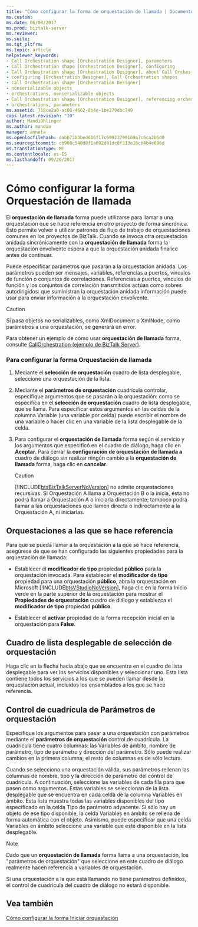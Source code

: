 ```yaml
---
title: "Cómo configurar la forma de orquestación de llamada | Documentos de Microsoft"
ms.custom: 
ms.date: 06/08/2017
ms.prod: biztalk-server
ms.reviewer: 
ms.suite: 
ms.tgt_pltfrm: 
ms.topic: article
helpviewer_keywords:
- Call Orchestration shape [Orchestration Designer], parameters
- Call Orchestration shape [Orchestration Designer], configuring
- Call Orchestration shape [Orchestration Designer], about Call Orchestration shapes
- configuring [Orchestration Designer], Call Orchestration shapes
- Call Orchestration shape [Orchestration Designer]
- nonserializable objects
- orchestrations, nonserializable objects
- Call Orchestration shape [Orchestration Designer], referencing orchestrations
- orchestrations, parameters
ms.assetid: 718ce2a0-ac08-4662-8b4e-1be279dbc749
caps.latest.revision: "10"
author: MandiOhlinger
ms.author: mandia
manager: anneta
ms.openlocfilehash: dabb73b3bed616f17c69923799169a7c6ca2b6d0
ms.sourcegitcommit: cb908c540d8f1a692d01dc8f313e16cb4b4e696d
ms.translationtype: MT
ms.contentlocale: es-ES
ms.lasthandoff: 09/20/2017
---
```

# <a name="how-to-configure-the-call-orchestration-shape"></a>Cómo configurar la forma Orquestación de llamada
El **orquestación de llamada** forma puede utilizarse para llamar a una orquestación que se hace referencia en otro proyecto de forma sincrónica. Esto permite volver a utilizar patrones de flujo de trabajo de orquestaciones comunes en los proyectos de BizTalk. Cuando se invoca otra orquestación anidada sincrónicamente con la **orquestación de llamada** forma la orquestación envolvente espera a que la orquestación anidada finalice antes de continuar.  
  
 Puede especificar parámetros que pasarán a la orquestación anidada. Los parámetros pueden ser mensajes, variables, referencias a puertos, vínculos de función o conjuntos de correlaciones. Referencias a puertos, vínculos de función y los conjuntos de correlación transmitidos actúan como sobres autodirigidos: que suministran la orquestación anidada información puede usar para enviar información a la orquestación envolvente.  
  
> [!CAUTION]
>  Si pasa objetos no serializables, como XmlDocument o XmlNode, como parámetros a una orquestación, se generará un error.  
  
 Para obtener un ejemplo de cómo usar **orquestación de llamada** forma, consulte [CallOrchestration (ejemplo de BizTalk Server)](../core/callorchestration-biztalk-server-sample.md).  
  
### <a name="to-configure-a-call-orchestration-shape"></a>Para configurar la forma Orquestación de llamada  
  
1.  Mediante el **selección de orquestación** cuadro de lista desplegable, seleccione una orquestación de la lista.  
  
2.  Mediante el **parámetros de orquestación** cuadrícula controlar, especifique argumentos que se pasarán a la orquestación: como se especifica en el **selección de orquestación** cuadro de lista desplegable, que se llama. Para especificar estos argumentos en las celdas de la columna Variable (una variable por celda) puede escribir el nombre de una variable o hacer clic en una variable de la lista desplegable de la celda.  
  
3.  Para configurar el **orquestación de llamada** forma según el servicio y los argumentos que especificó en el cuadro de diálogo, haga clic en **Aceptar**. Para cerrar la **configuración de orquestación de llamada a** cuadro de diálogo sin realizar ningún cambio a la **orquestación de llamada** forma, haga clic en **cancelar**.  
  
    > [!CAUTION]
    >  [!INCLUDE[btsBizTalkServerNoVersion](../includes/btsbiztalkservernoversion-md.md)] no admite orquestaciones recursivas. Si Orquestación A llama a Orquestación B o la inicia, ésta no podrá llamar a Orquestación A o iniciarla directamente; tampoco podrá llamar a las orquestaciones que llamen directa o indirectamente a la Orquestación A, ni iniciarlas.  
  
## <a name="referenced-orchestrations"></a>Orquestaciones a las que se hace referencia  
 Para que se pueda llamar a la orquestación a la que se hace referencia, asegúrese de que se han configurado las siguientes propiedades para la orquestación de llamada:  
  
-   Establecer el **modificador de tipo** propiedad **público** para la orquestación invocada. Para establecer el **modificador de tipo** propiedad para una orquestación **público**, abra la orquestación en Microsoft [!INCLUDE[btsVStudioNoVersion](../includes/btsvstudionoversion-md.md)], haga clic en la forma Inicio verde en la parte superior de la orquestación para mostrar el  **Propiedades de orquestación** cuadro de diálogo y establezca el **modificador de tipo** propiedad **público**.  
  
-   Establecer el **activar** propiedad de la forma recepción inicial en la orquestación para **False**.  
  
## <a name="orchestration-selection-drop-down-list-box"></a>Cuadro de lista desplegable de selección de orquestación  
 Haga clic en la flecha hacia abajo que se encuentra en el cuadro de lista desplegable para ver los servicios disponibles y seleccionar uno. Esta lista contiene todos los servicios a los que se pueden llamar desde la orquestación actual, incluidos los ensamblados a los que se hace referencia.  
  
## <a name="orchestration-parameters-grid-control"></a>Control de cuadrícula de Parámetros de orquestación  
 Especifique los argumentos para pasar a una orquestación con parámetros mediante el **parámetros de orquestación** control de cuadrícula. La cuadrícula tiene cuatro columnas: las Variables de ámbito, nombre de parámetro, tipo de parámetro y dirección del parámetro. Sólo puede realizar cambios en la primera columna; el resto de columnas es de sólo lectura.  
  
 Cuando se selecciona una orquestación válida, sus parámetros rellenan las columnas de nombre, tipo y la dirección de parámetro del control de cuadrícula. A continuación, seleccione las variables de cada fila para que pasen como argumentos. Estas variables se seleccionan de la lista desplegable que se encuentra en cada celda de la columna Variables en ámbito. Esta lista muestra todas las variables disponibles del tipo especificado en la celda Tipo de parámetro adyacente. Si sólo hay un objeto de ese tipo disponible, la celda Variables en ámbito se rellena de forma automática con el objeto. Asimismo, puede especificar que una celda Variables en ámbito seleccione una variable que esté disponible en la lista desplegable.  
  
> [!NOTE]
>  Dado que un **orquestación de llamada** forma llama a una orquestación, los "parámetros de orquestación" que seleccione en este cuadro de diálogo realmente hacen referencia a variables de orquestación.  
  
 Si una orquestación a la que está llamando no tiene parámetros definidos, el control de cuadrícula del cuadro de diálogo no estará disponible.  
  
## <a name="see-also"></a>Vea también  
 [Cómo configurar la forma Iniciar orquestación](../core/how-to-configure-the-start-orchestration-shape.md)